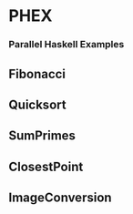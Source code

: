 # PHEX
### Parallel Haskell Examples

## Fibonacci
## Quicksort
## SumPrimes
## ClosestPoint
## ImageConversion
